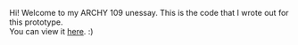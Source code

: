 Hi! Welcome to my ARCHY 109 unessay. This is the code that I wrote out for this prototype. <br>
You can view it <a href = "https://jadedsouza.shinyapps.io/archy109/">here</a>. :)